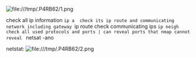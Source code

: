 ![file:///tmp/.P4RB62/1.png](file:///tmp/.P4RB62/1.png)

check all ip information
	``ip a 
check its ip route and communicating network including gateway
	``ip route 
check communicating ips
	``ip neigh 
 check all used protocols and ports | can reveal ports that nmap cannot reveal
	 `` netsat -ano

netstat:
![file:///tmp/.P4RB62/2.png](file:///tmp/.P4RB62/2.png)